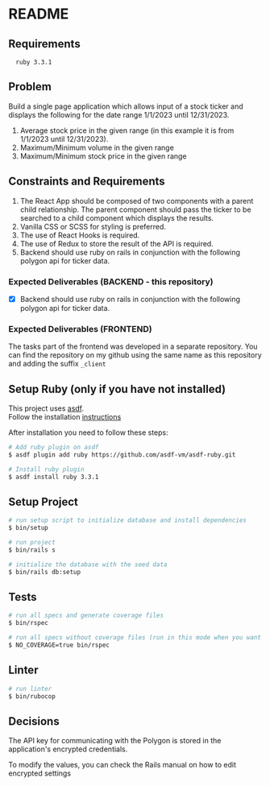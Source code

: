 # README

## Requirements

```shell
  ruby 3.3.1
```

## Problem

Build a single page application which allows input of a stock ticker and displays the following for the date range 1/1/2023 until 12/31/2023.
1. Average stock price in the given range (in this example it is from 1/1/2023 until 12/31/2023).
2. Maximum/Minimum volume in the given range
3. Maximum/Minimum stock price in the given range

## Constraints and Requirements

1. The React App should be composed of two components with a parent child relationship. The parent component should pass the ticker to be searched to a child component which displays the results.
2. Vanilla CSS or SCSS for styling is preferred.
3. The use of React Hooks is required.
4. The use of Redux to store the result of the API is required.
5. Backend should use ruby on rails in conjunction with the following polygon api for ticker data.

### Expected Deliverables (BACKEND - this repository)

- [X] Backend should use ruby on rails in conjunction with the following polygon api for ticker data.

### Expected Deliverables (FRONTEND)

The tasks part of the frontend was developed in a separate repository. You can find the repository on my github using the same name as this repository and adding the suffix `_client`

## Setup Ruby (only if you have not installed)

This project uses [asdf](https://asdf-vm.com/guide/getting-started.html). \
Follow the installation [instructions](https://asdf-vm.com/guide/getting-started.html#_3-install-asdf)

After installation you need to follow these steps:

```bash
# Add ruby plugin on asdf
$ asdf plugin add ruby https://github.com/asdf-vm/asdf-ruby.git

# Install ruby plugin
$ asdf install ruby 3.3.1
```

## Setup Project

```bash
# run setup script to initialize database and install dependencies
$ bin/setup

# run project
$ bin/rails s

# initialize the database with the seed data
$ bin/rails db:setup
```

## Tests

```bash
# run all specs and generate coverage files
$ bin/rspec

# run all specs without coverage files (run in this mode when you want to run faster and don't need to look at the coverage)
$ NO_COVERAGE=true bin/rspec
```

## Linter

```bash
# run linter
$ bin/rubocop
```

## Decisions

The API key for communicating with the Polygon is stored in the application's encrypted credentials.

To modify the values, you can check the Rails manual on how to edit encrypted settings
